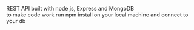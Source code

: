 REST API built with node.js, Express and MongoDB
<br/>
to make code work run npm install on your local machine and connect to your db
